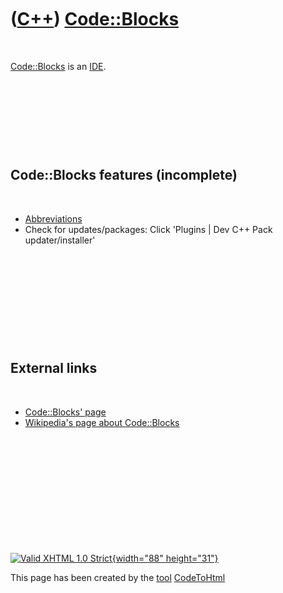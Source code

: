



 

 

 

 

 

([C++](Cpp.htm)) [Code::Blocks](CppCodeBlocks.htm)
==================================================

 

[Code::Blocks](CppCodeBlocks.htm) is an [IDE](CppIde.htm).

 

 

 

 

Code::Blocks features (incomplete)
----------------------------------

 

-   [Abbreviations](CppAbbreviation.htm)
-   Check for updates/packages: Click 'Plugins | Dev C++ Pack
    updater/installer'

 

 

 

 

 

External links
--------------

 

-   [Code::Blocks' page](http://www.codeblocks.org/)
-   [Wikipedia's page about
    Code::Blocks](http://en.wikipedia.org/wiki/Code::Blocks)

 

 

 

 

 





 

[![Valid XHTML 1.0 Strict](valid-xhtml10.png){width="88"
height="31"}](http://validator.w3.org/check?uri=referer)

This page has been created by the [tool](Tools.htm)
[CodeToHtml](ToolCodeToHtml.htm)
